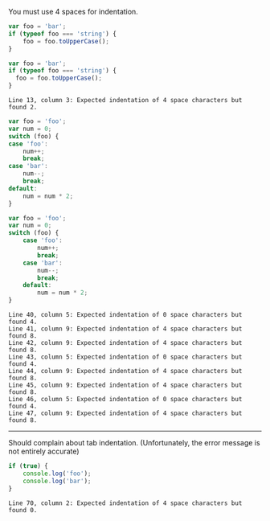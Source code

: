 You must use 4 spaces for indentation.

```js
var foo = 'bar';
if (typeof foo === 'string') {
    foo = foo.toUpperCase();
}
```

```js
var foo = 'bar';
if (typeof foo === 'string') {
  foo = foo.toUpperCase();
}
```

```output
Line 13, column 3: Expected indentation of 4 space characters but found 2.
```

```js
var foo = 'foo';
var num = 0;
switch (foo) {
case 'foo':
    num++;
    break;
case 'bar':
    num--;
    break;
default:
    num = num * 2;
}
```

```js
var foo = 'foo';
var num = 0;
switch (foo) {
    case 'foo':
        num++;
        break;
    case 'bar':
        num--;
        break;
    default:
        num = num * 2;
}
```

```output
Line 40, column 5: Expected indentation of 0 space characters but found 4.
Line 41, column 9: Expected indentation of 4 space characters but found 8.
Line 42, column 9: Expected indentation of 4 space characters but found 8.
Line 43, column 5: Expected indentation of 0 space characters but found 4.
Line 44, column 9: Expected indentation of 4 space characters but found 8.
Line 45, column 9: Expected indentation of 4 space characters but found 8.
Line 46, column 5: Expected indentation of 0 space characters but found 4.
Line 47, column 9: Expected indentation of 4 space characters but found 8.
```

---

Should complain about tab indentation. (Unfortunately, the error message is not
entirely accurate)

```js
if (true) {
    console.log('foo');
	console.log('bar');
}
```
```output
Line 70, column 2: Expected indentation of 4 space characters but found 0.
```
